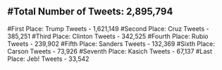 #Total Number of Tweets: 2,895,794 
---
#First Place: Trump Tweets - 1,621,149
#Second Place: Cruz Tweets - 385,251
#Third Place: Clinton Tweets - 342,525
#Fourth Place: Rubio Tweets - 239,902
#Fifth Place: Sanders Tweets - 132,369
#Sixth Place: Carson Tweets - 73,926
#Seventh Place: Kasich Tweets - 67,137
#Last Place: Jeb! Tweets - 33,542
